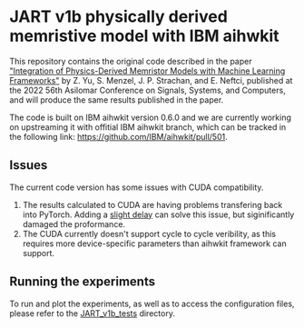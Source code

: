 # JART v1b physically derived memristive model with IBM aihwkit
This repository contains the original code described in the paper ["Integration of Physics-Derived Memristor Models with Machine Learning Frameworks"](https://ieeexplore.ieee.org/document/10052010) by Z. Yu, S. Menzel, J. P. Strachan, and E. Neftci, published at the 2022 56th Asilomar Conference on Signals, Systems, and Computers, and will produce the same results published in the paper.

The code is built on IBM aihwkit version 0.6.0 and we are currently working on upstreaming it with offitial IBM aihwkit branch, which can be tracked in the following link: https://github.com/IBM/aihwkit/pull/501.


## Issues
The current code version has some issues with CUDA compatibility.
1. The results calculated to CUDA are having problems transfering back into PyTorch. Adding a [slight delay](https://github.com/ZhenmingYu/aihwkit/blob/JART_v1b_device/src/rpucuda/cuda/rpucuda_JART_v1b_device.cu#L271-L272) can solve this issue, but siginificantly damaged the proformance.
2. The CUDA currently doesn't support cycle to cycle veribility, as this requires more device-specific parameters than aihwkit framework can support.

## Running the experiments
To run and plot the experiments, as well as to access the configuration files, please refer to the [JART_v1b_tests](https://github.com/ZhenmingYu/aihwkit/tree/JART_v1b_device/JART_v1b_tests) directory. 